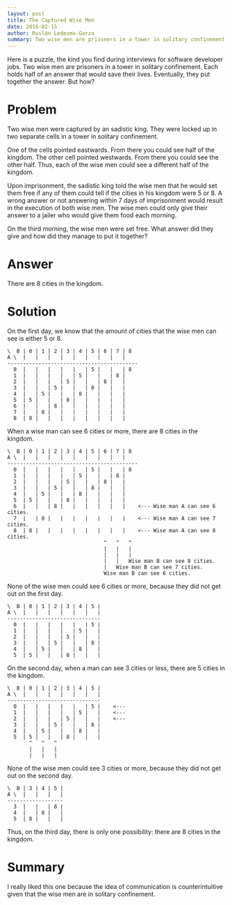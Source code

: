 ```yaml
---
layout: post
title: The Captured Wise Men
date: 2016-02-15
author: Ruslán Ledesma-Garza
summary: Two wise men are prisoners in a tower in solitary confinement. Each holds half of an answer that would save their lives. Eventually, they put together the answer. But how?
---
```


Here is a puzzle, the kind you find during interviews for software
developer jobs.  Two wise men are prisoners in a tower in solitary
confinement.  Each holds half of an answer that would save their
lives.  Eventually, they put together the answer.  But how?

# Problem

Two wise men were captured by an sadistic king.  They were locked up in
two separate cells in a tower in solitary confinement. 

One of the cells pointed eastwards.  From there you could see half of
the kingdom.  The other cell pointed westwards.  From there you could
see the other half.  Thus, each of the wise men could see a
different half of the kingdom.

Upon imprisonment, the sadistic king told the wise men that he would
set them free if any of them could tell if the cities in his kingdom
were 5 or 8.  A wrong answer or not answering within 7 days of
imprisonment would result in the execution of both wise men.  The wise
men could only give their answer to a jailer who would give them food
each morning.

On the third morning, the wise men were set free.  What answer did they
give and how did they manage to put it together?

# Answer

There are 8 cities in the kingdom.

# Solution

On the first day, we know that the amount of cities that the wise men can see is either 5 or 8.
```asciidoc
\  B | 0 | 1 | 2 | 3 | 4 | 5 | 6 | 7 | 8
A \  |   |   |   |   |   |   |   |   |
------------------------------------------
  0  |   |   |   |   |   | 5 |   |   | 8
  1  |   |   |   |   | 5 |   |   | 8 |
  2  |   |   |   | 5 |   |   | 8 |   |
  3  |   |   | 5 |   |   | 8 |   |   |
  4  |   | 5 |   |   | 8 |   |   |   |
  5  | 5 |   |   | 8 |   |   |   |   |
  6  |   |   | 8 |   |   |   |   |   |
  7  |   | 8 |   |   |   |   |   |   |
  8  | 8 |   |   |   |   |   |   |   |
```

When a wise man can see 6 cities or more, there are 8 cities in the kingdom.
```asciidoc
\  B | 0 | 1 | 2 | 3 | 4 | 5 | 6 | 7 | 8
A \  |   |   |   |   |   |   |   |   |
------------------------------------------
  0  |   |   |   |   |   | 5 |   |   | 8
  1  |   |   |   |   | 5 |   |   | 8 |
  2  |   |   |   | 5 |   |   | 8 |   |
  3  |   |   | 5 |   |   | 8 |   |   |
  4  |   | 5 |   |   | 8 |   |   |   |
  5  | 5 |   |   | 8 |   |   |   |   |
  6  |   |   | 8 |   |   |   |   |   |    <--- Wise man A can see 6 cities.
  7  |   | 8 |   |   |   |   |   |   |    <--- Wise man A can see 7 cities.
  8  | 8 |   |   |   |   |   |   |   |    <--- Wise man A can see 8 cities.
                               ^   ^   ^
                               |   |   |
                               |   |   |
                               |   |   Wise man B can see 8 cities.
                               |   Wise man B can see 7 cities.
                               Wise man B can see 6 cities.
```

None of the wise men could see 6 cities or more, because they did not get out on the first day.
```asciidoc
\  B | 0 | 1 | 2 | 3 | 4 | 5 |
A \  |   |   |   |   |   |   |
------------------------------
  0  |   |   |   |   |   | 5 |
  1  |   |   |   |   | 5 |   |
  2  |   |   |   | 5 |   |   |
  3  |   |   | 5 |   |   | 8 |
  4  |   | 5 |   |   | 8 |   |
  5  | 5 |   |   | 8 |   |   |
```

On the second day, when a man can see 3 cities or less, there are 5 cities in the kingdom.
```asciidoc
\  B | 0 | 1 | 2 | 3 | 4 | 5 |
A \  |   |   |   |   |   |   |
------------------------------
  0  |   |   |   |   |   | 5 |    <---
  1  |   |   |   |   | 5 |   |    <---
  2  |   |   |   | 5 |   |   |    <---
  3  |   |   | 5 |   |   | 8 |
  4  |   | 5 |   |   | 8 |   |
  5  | 5 |   |   | 8 |   |   |
       ^   ^   ^
       |   |   |
       |   |   |
```

None of the wise men could see 3 cities or more, because they did not get out on the second day.
```asciidoc
\  B | 3 | 4 | 5 |
A \  |   |   |   |
------------------
  3  |   |   | 8 |
  4  |   | 8 |   |
  5  | 8 |   |   |
```

Thus, on the third day, there is only one possibility: there are 8 cities in the kingdom.


# Summary

I really liked this one because the idea of communication is
counterintuitive given that the wise men are in solitary confinement.
